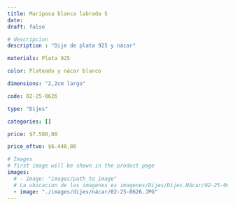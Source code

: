 ```yaml
---
title: Mariposa blanca labrada S
date: 
draft: false

# descripcion
description : "Dije de plata 925 y nácar"

materials: Plata 925

color: Plateado y nácar blanco

dimensions: "2,2cm largo"

code: 02-25-0626

type: "Dijes"

categories: []

price: $7.580,00

price_eftvo: $6.440,00

# Images
# first image will be shown in the product page
images:
  # - image: "images/path_to_image"
  # La ubicacion de las imagenes es imagenes/Dijes/Dijes.Nácar/02-25-0626-mariposa-blanca-labrada-s
  - image: "./images/dijes/nácar/02-25-0626.JPG"
---
```

